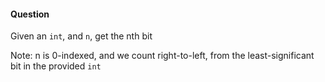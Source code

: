 #### Question

Given an `int`, and `n`, get the nth bit

Note: n is 0-indexed, and we count right-to-left, from the least-significant bit in the provided `int`
